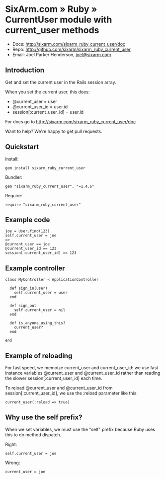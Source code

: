 # SixArm.com » Ruby » <br> CurrentUser module with current_user methods

* Docs: <http://sixarm.com/sixarm_ruby_current_user/doc>
* Repo: <http://github.com/sixarm/sixarm_ruby_current_user>
* Email: Joel Parker Henderson, <joel@sixarm.com>


## Introduction

Get and set the current user in the Rails session array.

When you set the current user, this does:
 - @current_user = user
 - @current_user_id = user.id
 - session[:current_user_id] = user.id

For docs go to <http://sixarm.com/sixarm_ruby_current_user/doc>

Want to help? We're happy to get pull requests.


## Quickstart

Install:

    gem install sixarm_ruby_current_user

Bundler:

    gem "sixarm_ruby_current_user", "=1.4.6"

Require:

    require "sixarm_ruby_current_user"


## Example code

    joe = User.find(123)
    self.current_user = joe
    => 
    @current_user == joe
    @current_user_id == 123
    session[:current_user_id] == 123


## Example controller

    class MyController < ApplicationController

      def sign_in(user)
        self.current_user = user
      end

      def sign_out
        self.current_user = nil
      end

      def is_anyone_using_this?
        current_user?
      end

    end


## Example of reloading

For fast speed, we memoize current_user and current_user_id: 
we use fast instance variables @current_user and @current_user_id
rather than reading the slower session[:current_user_id] each time.

To reload @current_user and @current_user_id from session[:current_user_id], 
we use the :reload parameter like this:

    current_user(:reload => true)


## Why use the self prefix?

When we set variables, we must use the "self" prefix because Ruby uses this to do method dispatch.

Right:

    self.current_user = joe

Wrong:

    current_user = joe








